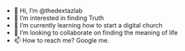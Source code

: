 - 👋 Hi, I’m @thedextazlab
- 👀 I’m interested in finding Truth
- 🌱 I’m currently learning how to start a digital church 
- 💞️ I’m looking to collaborate on finding the meaning of life
- 📫 How to reach me? Google me.

<!---
thedextazlab/thedextazlab is a ✨ special ✨ repository because its `README.md` (this file) appears on your GitHub profile.
You can click the Preview link to take a look at your changes.
--->
